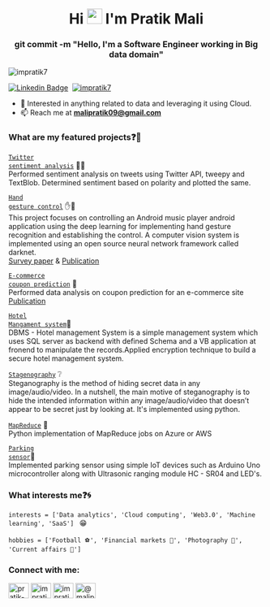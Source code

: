 <h1 align="center">Hi <img src="https://raw.githubusercontent.com/iampavangandhi/iampavangandhi/master/gifs/Hi.gif" width="30px"> I'm Pratik Mali</h1>
<h3 align="center">git commit -m "Hello, I'm a Software Engineer working in Big data domain"</h3>

<p align="left"> <img src="https://komarev.com/ghpvc/?username=impratik7&label=Profile%20views&color=0e75b6&style=flat" alt="impratik7" /> </p>

[linkedin]: https://linkedin.com/in/pratikmali
[![Linkedin Badge](https://img.shields.io/badge/linkedin%20-%230077B5.svg?&style=for-the-badge&logo=linkedin&logoColor=white)][linkedin]&nbsp;
<a href="https://twitter.com/impratikm7" target="blank"><img src="https://img.shields.io/twitter/follow/impratikm7?logo=twitter&style=for-the-badge" alt="impratik7" /></a>   

- 💬 Interested in anything related to data and leveraging it using Cloud.
- 📫 Reach me at **malipratik09@gmail.com**

### What are my featured projects:question::rocket:
<code>[Twitter sentiment analysis](https://github.com/impratik7/Twitter_Sentiment_Analysis_Python)</code> 💬🤔  
Performed sentiment analysis on tweets using Twitter API, tweepy and TextBlob. Determined sentiment based on polarity and plotted the same.   

<code>[Hand gesture control](https://github.com/impratik7/Twitter_Sentiment_Analysis_Python)</code> ✋📱   
This project focuses on controlling an Android music player android application using the deep learning for implementing hand gesture recognition and establishing the control. A computer vision system is implemented using an open source neural network framework called darknet.   
<a href="https://ijrar.org/viewfull.php?&p_id=IJRAR2001999" target="blank">Survey paper</a> </t> & </t>
<a href="https://www.irjet.net/archives/V7/i5/IRJET-V7I51079.pdf" target="blank">Publication</a>   

<code>[E-commerce coupon prediction](https://github.com/impratik7/data_analysis)</code> 🔭   
Performed data analysis on coupon prediction for an e-commerce site  
<a href="https://www.ijsdr.org/papers/IJSDR2005019.pdf" target="blank">Publication </a>  

<code>[Hotel Mangament system](https://github.com/impratik7/Hotel_management_system)</code>🏨   
DBMS - Hotel management System is a simple management system which uses SQL server as backend with defined Schema and a VB application at fronend to manipulate the records.Applied encryption technique to build a secure hotel management system.     

<code>[Stagenography](https://github.com/impratik7/Steganography)</code> ❔     
Steganography is the method of hiding secret data in any image/audio/video. In a nutshell, the main motive of steganography is to hide the intended information within any image/audio/video that doesn’t appear to be secret just by looking at. It's implemented using python.    

<code>[MapReduce](https://github.com/impratik7/Steganography)</code> 👨‍     
Python implementation of MapReduce jobs on Azure or AWS    

<code>[Parking sensor](https://github.com/impratik7/Parking_sensor)</code>🚙    
Implemented parking sensor using simple IoT devices such as Arduino Uno microcontroller along with Ultrasonic ranging module HC - SR04 and LED's.    

### What interests me:question::cyclone:
```interests = ['Data analytics', 'Cloud computing', 'Web3.0', 'Machine learning', 'SaaS'] ``` :grin:  
</br>
```hobbies = ['Football ⚽', 'Financial markets 💸', 'Photography 📸', 'Current affairs 📰'] ``` 

<h3 align="left">Connect with me:</h3>
<p align="left">
<a href="https://https://www.linkedin.com/in/pratikmali" target="blank"><img align="center" src="https://raw.githubusercontent.com/rahuldkjain/github-profile-readme-generator/master/src/images/icons/Social/linked-in-alt.svg" alt="pratik-mali" height="30" width="40" /></a>
<a href="https://instagram.com/impratik7" target="blank"><img align="center" src="https://raw.githubusercontent.com/rahuldkjain/github-profile-readme-generator/master/src/images/icons/Social/instagram.svg" alt="impratik7" height="30" width="40" /></a>
<a href="https://twitter.com/impratikm7" target="blank"><img align="center" src="https://raw.githubusercontent.com/rahuldkjain/github-profile-readme-generator/master/src/images/icons/Social/twitter.svg" alt="impratikm7" height="30" width="40" /></a>
<a href="https://https://medium.com/@malipratik09" target="blank"><img align="center" src="https://raw.githubusercontent.com/rahuldkjain/github-profile-readme-generator/master/src/images/icons/Social/medium.svg" alt="@malipratik09" height="30" width="40" /></a>
</p>
